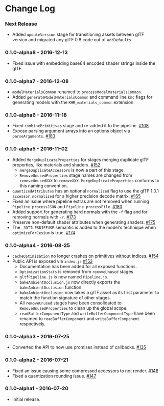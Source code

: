Change Log
==========

### Next Release
* Added `updateVersion` stage for transitioning assets between glTF version and migrated any glTF 0.8 code out of `addDefaults`

### 0.1.0-alpha8 - 2016-12-13
* Fixed issue with embedding base64 encoded shader strings inside the glTF.

### 0.1.0-alpha7 - 2016-12-08
* `modelMaterialsCommon` renamed to `processModelMaterialsCommon`.
* Added `generateModelMaterialsCommon` and command line `kmc` flags for generating models with the `KHR_materials_common` extension.

### 0.1.0-alpha6 - 2016-11-18

* Fixed `combinePrimitives` stage and re-added it to the pipeline. [#108](https://github.com/AnalyticalGraphicsInc/gltf-pipeline/issues/108)
* Expose parsing argument arrays into an options object via `parseArguments`. [#183](https://github.com/AnalyticalGraphicsInc/gltf-pipeline/pull/183)

### 0.1.0-alpha5 - 2016-11-02

* Added `MergeDuplicateProperties` for stages merging duplicate glTF properties, like materials and shaders. [#152](https://github.com/AnalyticalGraphicsInc/gltf-pipeline/pull/152)
  * `mergeDuplicateAccessors` is now a part of this stage.
  * `RemoveUnusedProperties` stage names are changed from `removeUnusedXXX` to `removeXXX`. `MergeDuplicateProperties` conforms to this naming convention.
* `quantizedAttributes` has an optional `normalized` flag to use the glTF 1.0.1 `accessor.normalized` for a higher precision decode matrix. [#165](https://github.com/AnalyticalGraphicsInc/gltf-pipeline/pull/165)
* Fixed an issue where pipeline extras are not removed when running `Pipeline.processJSON` and `Pipeline.processFile`. [#180](https://github.com/AnalyticalGraphicsInc/gltf-pipeline/pull/180)
* Added support for generating hard normals with the `-f` flag and for removing normals with `-r`. [#173](https://github.com/AnalyticalGraphicsInc/gltf-pipeline/pull/173)
* Preserve non-default shader attributes when generating shaders. [#175](https://github.com/AnalyticalGraphicsInc/gltf-pipeline/pull/175)
* The `_3DTILESDIFFUSE` semantic is added to the model's technique when `optimizeForCesium` is true. [#174](https://github.com/AnalyticalGraphicsInc/gltf-pipeline/pull/174)

### 0.1.0-alpha4 - 2016-08-25

* `cacheOptimization` no longer crashes on primitives without indices. [#154](https://github.com/AnalyticalGraphicsInc/gltf-pipeline/issues/154)
* Public API is exposed via `index.js` [#153](https://github.com/AnalyticalGraphicsInc/gltf-pipeline/issues/153)
  * Documentation has been added for all exposed functions.
  * `OptimizationStats` is removed from `removeUnused` stages.
  * `gltfPipeline.js` is now named `Pipeline.js`.
  * `bakeAmbientOcclusion.js` now directly exports the `bakeAmbientOcclusion` function.
  * `bakeAmbientOcclusion` now takes a glTF asset as its first parameter to match the function signature of other stages.
  * All `removeUnused` stages have been consolidated to `RemoveUnusedProperties` to clean up the global scope.
  * `readBufferComponentType` and `writeBufferComponentType` have been renamed to `readBufferComponent` and `writeBufferComponent` respectively.

### 0.1.0-alpha3 - 2016-07-25

* Converted the API to now use promises instead of callbacks. [#135](https://github.com/AnalyticalGraphicsInc/gltf-pipeline/pull/135)

### 0.1.0-alpha2 - 2016-07-21

* Fixed an issue causing some compressed accessors to not render. [#148](https://github.com/AnalyticalGraphicsInc/gltf-pipeline/pull/148)
* Fixed a quantization rounding issue. [#147](https://github.com/AnalyticalGraphicsInc/gltf-pipeline/pull/147)

### 0.1.0-alpha1 - 2016-07-20

* Initial release.
